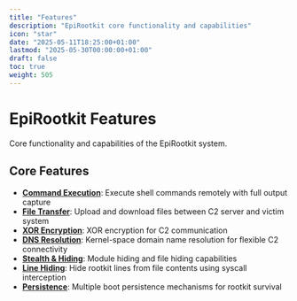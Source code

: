 ```yaml
---
title: "Features"
description: "EpiRootkit core functionality and capabilities"
icon: "star"
date: "2025-05-11T18:25:00+01:00"
lastmod: "2025-05-30T00:00:00+01:00"
draft: false
toc: true
weight: 505
---
```


# EpiRootkit Features

Core functionality and capabilities of the EpiRootkit system.

## Core Features

- **[Command Execution](./command-execution.md)**: Execute shell commands remotely with full output capture
- **[File Transfer](./file-transfer.md)**: Upload and download files between C2 server and victim system
- **[XOR Encryption](./encryption.md)**: XOR encryption for C2 communication
- **[DNS Resolution](./dns-resolution.md)**: Kernel-space domain name resolution for flexible C2 connectivity
- **[Stealth & Hiding](./hiding.md)**: Module hiding and file hiding capabilities
- **[Line Hiding](./line-hiding.md)**: Hide rootkit lines from file contents using syscall interception
- **[Persistence](./persistence.md)**: Multiple boot persistence mechanisms for rootkit survival

